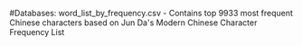 #Databases:
word_list_by_frequency.csv - Contains top 9933 most frequent Chinese characters based on Jun Da's Modern Chinese Character Frequency List
